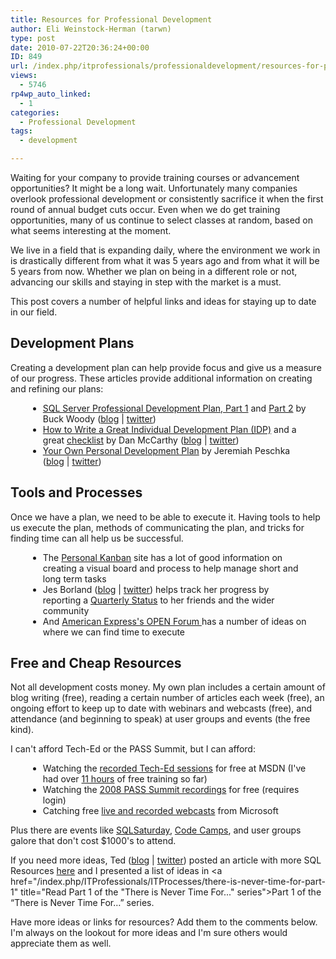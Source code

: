```yaml
---
title: Resources for Professional Development
author: Eli Weinstock-Herman (tarwn)
type: post
date: 2010-07-22T20:36:24+00:00
ID: 849
url: /index.php/itprofessionals/professionaldevelopment/resources-for-professional-development/
views:
  - 5746
rp4wp_auto_linked:
  - 1
categories:
  - Professional Development
tags:
  - development

---
```

Waiting for your company to provide training courses or advancement opportunities? It might be a long wait. Unfortunately many companies overlook professional development or consistently sacrifice it when the first round of annual budget cuts occur. Even when we do get training opportunities, many of us continue to select classes at random, based on what seems interesting at the moment.

We live in a field that is expanding daily, where the environment we work in is drastically different from what it was 5 years ago and from what it will be 5 years from now. Whether we plan on being in a different role or not, advancing our skills and staying in step with the market is a must.

This post covers a number of helpful links and ideas for staying up to date in our field.

## Development Plans

Creating a development plan can help provide focus and give us a measure of our progress. These articles provide additional information on creating and refining our plans:

<ul style="margin: 1em 2em;">
  <li>
    <a href="http://www.informit.com/guides/content.aspx?g=sqlserver&seqNum=356" title="Read SQL Server Professional Development Plan, Part 1">SQL Server Professional Development Plan, Part 1</a> and <a href="http://www.informit.com/guides/content.aspx?g=sqlserver&seqNum=357" title="Read SQL Server Professional Development Plan, Part 2">Part 2</a> by Buck Woody (<a href="http://blogs.msdn.com/b/buckwoody/" title="Buck Woody's blog">blog</a> | <a href="http://twitter.com/buckwoody" title="Buck Woody on twitter">twitter</a>)
  </li>
  <li>
    <a href="http://www.greatleadershipbydan.com/2008/11/how-to-write-great-individual.html" title="Read How to Write a Great Individual Development Plan (IDP)">How to Write a Great Individual Development Plan (IDP)</a> and a great <a href="http://www.greatleadershipbydan.com/2008/04/checklist-for-great-individual.html" title="Read Checklist for Great Individual">checklist</a> by Dan McCarthy (<a href="http://www.greatleadershipbydan.com/" title="Great Leadership blog by Dan McCarthy">blog</a> | <a href="http://twitter.com/greatleadership" title="Dan McCarthy on Twitter">twitter</a>)
  </li>
  <li>
    <a href="http://facility9.com/2009/09/14/your-own-personal-development-plan" title="Read Your Own Personal Development Plan">Your Own Personal Development Plan</a> by Jeremiah Peschka (<a href="http://facility9.com/" title="facility9 blog">blog</a> | <a href="http://twitter.com/peschkaj" title="Jeremiah on Twitter">twitter</a>)
  </li>
</ul>

## Tools and Processes

Once we have a plan, we need to be able to execute it. Having tools to help us execute the plan, methods of communicating the plan, and tricks for finding time can all help us be successful. 

<ul style="margin: 1em 2em;">
  <li>
    The <a href="http://personalkanban.com/personal-kanban-101/" title="More information on Personal Kanban">Personal Kanban</a> site has a lot of good information on creating a visual board and process to help manage short and long term tasks
  </li>
  <li>
    Jes Borland (<a href="http://jesborland.wordpress.com/" title="Jes Borland's blog">blog</a> | <a href="http://twitter.com/grrl_geek" title="Jes Borland on Twitter">twitter</a>) helps track her progress by reporting a <a href="http://jesborland.wordpress.com/2010/07/08/2010-quarter-2-goal-review/" title="2010 Quarter 2 Goal Review by Jes Borland">Quarterly Status</a> to her friends and the wider community
  </li>
  <li>
    And <a href="http://www.openforum.com/idea-hub/topics/lifestyle/article/80-ways-to-steal-valuable-minutes-for-your-work-day-glen-stansberry" title="Read 80 Ways to Steal Valuable Minutes for Your Work Day">American Express's OPEN Forum </a> has a number of ideas on where we can find time to execute
  </li>
</ul>

## Free and Cheap Resources

Not all development costs money. My own plan includes a certain amount of blog writing (free), reading a certain number of articles each week (free), an ongoing effort to keep up to date with webinars and webcasts (free), and attendance (and beginning to speak) at user groups and events (the free kind).

I can't afford Tech-Ed or the PASS Summit, but I can afford:

<ul style="margin: 1em 2em;">
  <li>
    Watching the <a href="http://www.msteched.com/" title="Watch recorded Tech-Ed sessions">recorded Tech-Ed sessions</a> for free at MSDN (I've had over <a href="http://delicious.com/tarwn/tech-ed" title="Eli's Tech-Ed Delicious bookmarks">11 hours</a> of free training so far)
  </li>
  <li>
    Watching the <a href="http://www.sqlpass.org/LearningCenter/SummitOnDemand/Summit2008.aspx" title="2008 PASS Summmit recordings">2008 PASS Summit recordings</a> for free (requires login)
  </li>
  <li>
    Catching free <a href="https://msevents.microsoft.com/CUI/default.aspx?culture=en-US" title="Microsoft Events Home">live and recorded webcasts</a> from Microsoft
  </li>
</ul>

Plus there are events like [SQLSaturday][1], [Code Camps][2], and user groups galore that don't cost $1000's to attend.

If you need more ideas, Ted ([blog][3] | [twitter][4]) posted an article with more SQL Resources [here][5] and I presented a list of ideas in <a href="/index.php/ITProfessionals/ITProcesses/there-is-never-time-for-part-1" title="Read Part 1 of the "There is Never Time For..." series">Part 1</a> of the “There is Never Time For…” series.

Have more ideas or links for resources? Add them to the comments below. I'm always on the lookout for more ideas and I'm sure others would appreciate them as well.

 [1]: http://www.sqlsaturday.com/ "SQLSaturday website"
 [2]: http://www.google.com/search?q=code+camp "Search for Code Camps"
 [3]: /index.php/All/?summary.php?author=68 "Ted's blog posts"
 [4]: http://twitter.com/onpnt "Ted on Twitter"
 [5]: /index.php/ITProfessionals/EthicsIT/sql-help-and-resources "SQL Community Services - Resources everywhere!"